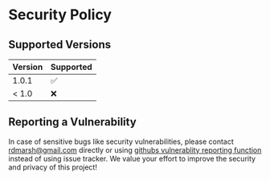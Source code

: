 # Security Policy

## Supported Versions

| Version | Supported          |
| ------- | ------------------ |
| 1.0.1   | :white_check_mark: |
| < 1.0   | :x:                |

## Reporting a Vulnerability

In case of sensitive bugs like security vulnerabilities, please contact
rdmarsh@gmail.com directly or using [githubs vulnerablity reporting
function] instead of using issue tracker. We value your effort to
improve the security and privacy of this project!

[githubs vulnerablity reporting function]: https://github.com/rdmarsh/elm/security
